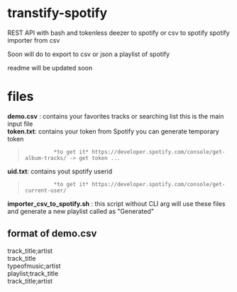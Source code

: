 # transtify-spotify
REST API with bash and tokenless
deezer to spotify 
or csv to spotify 
spotify importer from csv


Soon will do to export to csv or json a playlist of spotify


readme will be updated soon



# files  
**demo.csv** : contains your favorites tracks or searching list this is the main input file  
**token.txt**: contains your token from Spotify you can generate temporary token   
>              *to get it* https://developer.spotify.com/console/get-album-tracks/ -> get token ...  
**uid.txt**: contains yout spotify userid   
>              *to get it* https://developer.spotify.com/console/get-current-user/  
**importer_csv_to_spotify.sh** : this script without CLI arg will use these files and generate a new playlist called as "Generated"  




## format of demo.csv   
track_title;artist  
track_title  
typeofmusic;artist  
playlist;track_title  
track_title;artist  
